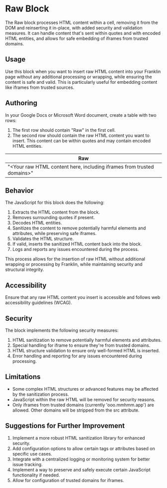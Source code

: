 # Raw Block

The Raw block processes HTML content within a cell, removing it from the DOM and reinserting it in-place, with added security and validation measures. It can handle content that's sent within quotes and with encoded HTML entities, and allows for safe embedding of iframes from trusted domains.

## Usage

Use this block when you want to insert raw HTML content into your Franklin page without any additional processing or wrapping, while ensuring the content is safe and valid. This is particularly useful for embedding content like iframes from trusted sources.

## Authoring

In your Google Docs or Microsoft Word document, create a table with two rows:
1. The first row should contain "Raw" in the first cell.
2. The second row should contain the raw HTML content you want to insert. This content can be within quotes and may contain encoded HTML entities.

| Raw |
|-----|
| "<Your raw HTML content here, including iframes from trusted domains>" |

## Behavior

The JavaScript for this block does the following:
1. Extracts the HTML content from the block.
2. Removes surrounding quotes if present.
3. Decodes HTML entities.
4. Sanitizes the content to remove potentially harmful elements and attributes, while preserving safe iframes.
5. Validates the HTML structure.
6. If valid, inserts the sanitized HTML content back into the block.
7. Logs and reports any issues encountered during the process.

This process allows for the insertion of raw HTML without additional wrapping or processing by Franklin, while maintaining security and structural integrity.

## Accessibility

Ensure that any raw HTML content you insert is accessible and follows web accessibility guidelines (WCAG).

## Security

The block implements the following security measures:
1. HTML sanitization to remove potentially harmful elements and attributes.
2. Special handling for iframe to ensure they're from trusted domains.
3. HTML structure validation to ensure only well-formed HTML is inserted.
4. Error handling and reporting for any issues encountered during processing.

## Limitations

- Some complex HTML structures or advanced features may be affected by the sanitization process.
- JavaScript within the raw HTML will be removed for security reasons.
- Only iframes from trusted domains (currently 'ooo.mmhmm.app') are allowed. Other domains will be stripped from the src attribute.

## Suggestions for Further Improvement

1. Implement a more robust HTML sanitization library for enhanced security.
2. Add configuration options to allow certain tags or attributes based on specific use cases.
3. Integrate with a centralized logging or monitoring system for better issue tracking.
4. Implement a way to preserve and safely execute certain JavaScript functionality if needed.
5. Allow for configuration of trusted domains for iframes.